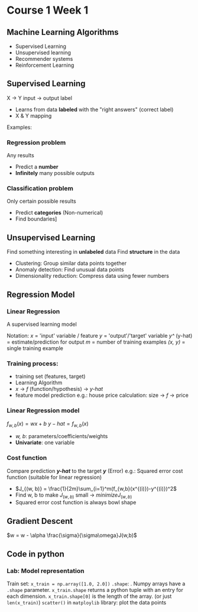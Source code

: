 # Course 1 Week 1

## Machine Learning Algorithms
- Supervised Learning
- Unsupervised learning
- Recommender systems
- Reinforcement Learning 

## Supervised Learning
X     ->       Y
input -> output label
+ Learns from data **labeled** with the "right answers" (correct label)
+ X & Y mapping

Examples:
### Regression problem
Any results 
+ Predict a **number**
+ **Infinitely** many possible outputs


### Classification problem
Only certain possible results
+ Predict **categories** (Non-numerical)
+ Find boundaries]

## Unsupervised Learning
Find something interesting in **unlabeled** data
Find **structure** in the data

+ Clustering: Group similar data points together
+ Anomaly detection: Find unusual data points
+ Dimensionality reduction: Compress data using fewer numbers

## Regression Model

### Linear Regression
A supervised learning model

Notation:
*x* = 'input' variable / feature
*y* = 'output'/'target' variable
*y^* (y-hat) = estimate/prediction for output
*m* = number of training examples
*(x, y)* = single training example

### Training process:
+ training set (features, target)
+ Learning Algorithm
+ *x* -> *f* (function/hypothesis) -> *y-hat*
+ feature         model            prediction
e.g.: house price calculation: size -> *f* -> price

### Linear Regression model
$f_{w,b}(x) = wx + b$
$y-hat = f_{w,b}(x)$
+ *w, b*: parameters/coefficients/weights
+ **Univariate**: one variable

### Cost function
Compare prediction ***y-hat*** to the target ***y*** (Error)
e.g.: Squared error cost function (suitable for linear regression)
+ $J_{(w, b)} = \frac{1}{2m}\sum_{i=1}^m(f_{w,b}(x^{(i)})-y^{(i)})^2$
+ Find w, b to make $J_{(w, b)}$ small -> $minimize J_{(w, b)}$ 
+ Squared error cost function is always bowl shape

## Gradient Descent
$w = w - \alpha \frac{\sigma}{\sigma\omega}J(w,b)$

## Code in python

### Lab: Model representation
Train set: `x_train = np.array([1.0, 2.0])`
`.shape`: . Numpy arrays have a `.shape` parameter. `x_train.shape` returns a python tuple with an entry for each dimension. `x_train.shape[0]` is the length of the array. (or just `len(x_train)`)
`scatter()` in `matploylib` library: plot the data points
